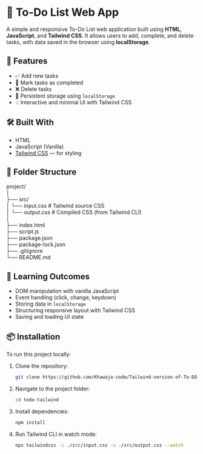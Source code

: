 # 📝 To-Do List Web App

A simple and responsive To-Do List web application built using **HTML**, **JavaScript**, and **Tailwind CSS**. It allows users to add, complete, and delete tasks, with data saved in the browser using **localStorage**.

## 🚀 Features

- ✅ Add new tasks
- 🔁 Mark tasks as completed
- ❌ Delete tasks
- 💾 Persistent storage using `localStorage`
- 💡 Interactive and minimal UI with Tailwind CSS

## 🛠️ Built With

- HTML
- JavaScript (Vanilla)
- [Tailwind CSS](https://tailwindcss.com/) — for styling

## 📂 Folder Structure


project/
<br>
│
<br>
├── src/
<br>
│   └── input.css # Tailwind source CSS
<br>
│   └── output.css # Compiled CSS (from Tailwind CLI)
<br>
│
<br>
├── index.html
<br>
├── script.js
<br>
├── package.json
<br>
├── package-lock.json
<br>
├── .gitignore
<br>
└── README.md

## 🧠 Learning Outcomes

- DOM manipulation with vanilla JavaScript  
- Event handling (click, change, keydown)  
- Storing data in `localStorage`  
- Structuring responsive layout with Tailwind CSS  
- Saving and loading UI state

## 📦 Installation

To run this project locally:

1. Clone the repository:
    ```bash
   git clone https://github.com/Khawaja-code/Tailwind-version-of-To-DO-List.git

2. Navigate to the project folder:
    ```bash
   cd todo-tailwind

3. Install dependencies:
    ```bash
    npm install
4. Run Tailwind CLI in watch mode:
    ```bash
    npx tailwindcss -i ./src/input.css -o ./src/output.css --watch

    
